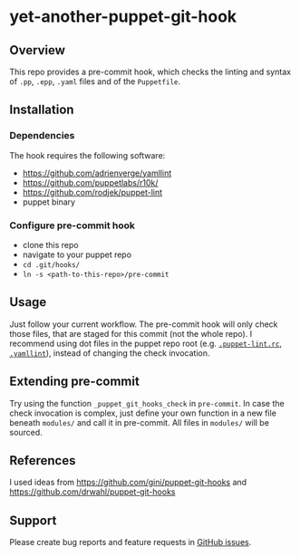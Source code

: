 # yet-another-puppet-git-hook
## Overview
This repo provides a pre-commit hook, which checks the linting and syntax of `.pp`, `.epp`, `.yaml` files and of the `Puppetfile`.

## Installation 
### Dependencies
The hook requires the following software:
* https://github.com/adrienverge/yamllint
* https://github.com/puppetlabs/r10k/
* https://github.com/rodjek/puppet-lint
* puppet binary

### Configure pre-commit hook
* clone this repo
* navigate to your puppet repo
* `cd .git/hooks/`
* `ln -s <path-to-this-repo>/pre-commit`

## Usage
Just follow your current workflow. The pre-commit hook will only check those files, that are staged for this commit (not the whole repo). 
I recommend using dot files in the puppet repo root (e.g. [`.puppet-lint.rc`](https://github.com/rodjek/puppet-lint#configuration-file), [`.yamllint`](https://yamllint.readthedocs.io/en/stable/rules.html)), instead of changing the check invocation.

## Extending pre-commit
Try using the function `_puppet_git_hooks_check` in `pre-commit`. In case the check invocation is complex, just define your own function in a new file beneath `modules/` and call it in pre-commit. All files in `modules/` will be sourced.

## References
I used ideas from https://github.com/gini/puppet-git-hooks and https://github.com/drwahl/puppet-git-hooks

## Support
Please create bug reports and feature requests in [GitHub issues](https://github.com/chrisongthb/yet-another-puppet-git-hook/issues).

